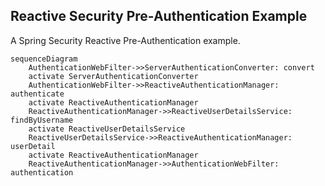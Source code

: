 ## Reactive Security Pre-Authentication Example

A Spring Security Reactive Pre-Authentication example. 

```mermaid
sequenceDiagram
    AuthenticationWebFilter->>ServerAuthenticationConverter: convert
    activate ServerAuthenticationConverter
    AuthenticationWebFilter->>ReactiveAuthenticationManager: authenticate
    activate ReactiveAuthenticationManager
    ReactiveAuthenticationManager->>ReactiveUserDetailsService: findByUsername
    activate ReactiveUserDetailsService
    ReactiveUserDetailsService->>ReactiveAuthenticationManager: userDetail
    activate ReactiveAuthenticationManager
    ReactiveAuthenticationManager->>AuthenticationWebFilter: authentication
```
